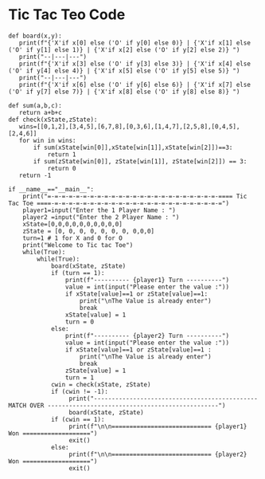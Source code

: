 # Tic Tac Teo Code
                           
    def board(x,y):
       print(f"{'X'if x[0] else ('O' if y[0] else 0)} | {'X'if x[1] else ('O' if y[1] else 1)} | {'X'if x[2] else ('O' if y[2] else 2)} ")
       print("--|---|---")
       print(f"{'X'if x[3] else ('O' if y[3] else 3)} | {'X'if x[4] else ('O' if y[4] else 4)} | {'X'if x[5] else ('O' if y[5] else 5)} ")
       print("--|---|---")
       print(f"{'X'if x[6] else ('O' if y[6] else 6)} | {'X'if x[7] else ('O' if y[7] else 7)} | {'X'if x[8] else ('O' if y[8] else 8)} ")

    def sum(a,b,c):
       return a+b+c
    def check(xState,zState):
       wins=[[0,1,2],[3,4,5],[6,7,8],[0,3,6],[1,4,7],[2,5,8],[0,4,5],[2,4,6]]
       for win in wins:
           if sum(xState[win[0]],xState[win[1]],xState[win[2]])==3:
               return 1
           if sum(zState[win[0]], zState[win[1]], zState[win[2]]) == 3:
               return 0
       return -1

    if __name__=="__main__":
        print("=-=-=-=-=-=-=-=-=-=-=-=-=-=-=-=-=-=-=-=-=-=-=-=-==== Tic Tac Toe ====-=-=-=-=-=-=-=-=-=-=-=-=-=-=-=-=-=-=-=-=-=-=-=-=")
        player1=input("Enter the 1 Player Name : ")
        player2 =input("Enter the 2 Player Name : ")
        xState=[0,0,0,0,0,0,0,0,0,0]
        zState = [0, 0, 0, 0, 0, 0, 0, 0,0,0]
        turn=1 # 1 for X and 0 for O
        print("Welcome to Tic tac Toe")
        while(True):
            while(True):
                board(xState, zState)
                if (turn == 1):
                    print(f"---------- {player1} Turn ----------")
                    value = int(input("Please enter the value :"))
                    if xState[value]==1 or zState[value]==1:
                        print("\nThe Value is already enter")
                        break
                    xState[value] = 1
                    turn = 0
                else:
                    print(f"---------- {player2} Turn ----------")
                    value = int(input("Please enter the value :"))
                    if xState[value]==1 or zState[value]==1 :
                        print("\nThe Value is already enter")
                        break
                    zState[value] = 1
                    turn = 1
                cwin = check(xState, zState)
                if (cwin != -1):
                     print("---------------------------------------------- MATCH OVER ------------------------------------------------")
                     board(xState, zState)
                if (cwin == 1):
                     print(f"\n\n============================ {player1} Won ===================")
                     exit()
                else:
                     print(f"\n\n============================ {player2} Won ===================")
                     exit()

